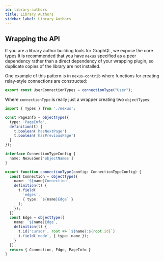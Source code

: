 ```yaml
---
id: library-authors
title: Library Authors
sidebar_label: Library Authors
---
```


## Wrapping the API

If you are a library author building tools for GraphQL, we expose the core types It is recommended that you have `nexus` specified as a peer dependency rather than a direct dependency of your wrapping plugin, so duplicate copies of the library are not installed.

One example of this pattern is in `nexus-contrib` where functions for creating relay-style connections are constructed:

```ts
export const UserConnectionTypes = connectionType("User");
```

Where `connectionType` is really just a wrapper creating two `objectTypes`:

```ts
import { Types } from './nexus';

const PageInfo = objectType({
  type: 'PageInfo',
  definition(t) {
    t.boolean('hasNextPage')
    t.boolean('hasPreviousPage')
  }
});

interface ConnectionTypeConfig {
  name: NexusGen['objectNames']
}

export function connectionType(config: ConnectionTypeConfig) {
  const Connection = objectType({
    name: `${name}Connection`,
    definition(t) {
      t.field(
        'edges',
        { type: `${name}Edge` }
      );
    });
  })
  const Edge = objectType({
    name: `${name}Edge`,
    definition(t) {
      t.id('cursor', root => `${name}:${root.id}`)
      t.field('node', { type: name });
    }
  });
  return { Connection, Edge, PageInfo }
}
```
